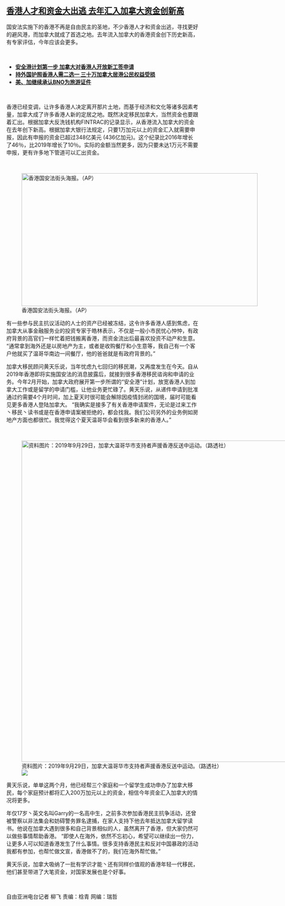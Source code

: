 <!--1616781390000-->
[香港人才和资金大出逃  去年汇入加拿大资金创新高](https://www.rfa.org/mandarin/yataibaodao/gangtai/lf-03262021134716.html)
------

<p>国安法实施下的香港不再是自由民主的圣地，不少香港人才和资金出逃，寻找更好的避风港，而加拿大就成了首选之地。去年流入加拿大的香港资金创下历史新高，有专家评估，今年应该会更多。</p><p><br/></p><ul><li><strong><a href="https://www.rfa.org/mandarin/yataibaodao/gangtai/lf-02042021121117.html">安全港计划第一步 加拿大对香港人开放新工签申请</a></strong></li><li><strong><a href="https://www.rfa.org/mandarin/yataibaodao/gangtai/lf-02012021134849.html">持外国护照香港人需二选一 三十万加拿大居港公民权益受损</a></strong></li><li><strong><a href="https://www.rfa.org/mandarin/Xinwen/wul0201c-02012021041259.html">美、加继续承认BNO为旅游证件</a></strong></li></ul><p><br/></p><p>香港已经变调，让许多香港人决定离开那片土地，而基于经济和文化等诸多因素考量，加拿大成了许多香港人新的定居之地。既然决定移民加拿大，当然资金也要跟着汇出。根据加拿大反洗钱机构FINTRAC的记录显示，从香港流入加拿大的资金在去年创下新高。根据加拿大银行法规定，只要1万加元以上的资金汇入就需要申报，因此有申报的资金已超过348亿美元 (436亿加元)。这个纪录比2016年增长了46％，比2019年增长了10％。实际的金额当然更多，因为只要未达1万元不需要申报，更有许多地下管道可以汇出资金。</p><p><br/></p><p><figure class="image-richtext image-inline captioned" style="width:620px;"><img alt="香港国安法街头海报。（AP）" height="349" src="https://www.rfa.org/mandarin/yataibaodao/gangtai/cm-02232021142911.html/213b981f-37d6-49b0-ba03-f8db9cdc7a0c.jpeg/@@images/ee7e4f82-df07-4921-a5a5-cadd8ace84c6.jpeg" title="1" width="620"/><figcaption class="image-caption">香港国安法街头海报。（AP）</figcaption><small></small></figure></p><p>有一些参与民主抗议活动的人士的资产已经被冻结，这令许多香港人感到焦虑，在加拿大从事金融服务业的投资专家于皓林表示，不仅是一般小市民忧心忡忡，有政府背景的高官们一样忙着把钱搬离香港，而资金流出后最喜欢投资不动产和生意。 “通常拿到海外还是以房地产为主，或者是收购餐厅和小生意等，我自己有一个客户他就买了温哥华南边一间餐厅，他的爸爸就是有政府背景的。”</p><p>加拿大移民顾问黄天乐说，当年忧虑九七回归的移民潮，又再度发生在今天。自从2019年香港即将实施国安法的消息披露后，就接到很多香港移民谘询和申请的业务。今年2月开始，加拿大政府展开第一步所谓的“安全港”计划，放宽香港人到加拿大工作或是留学的申请门槛，让他业务更忙碌了。黄天乐说，从递件申请到批准通过约需要4个月时间，加上夏天时很可能会解除因疫情封闭的国境，届时可能看见更多香港人登陆加拿大。 “我确实是接多了有关香港申请案件，无论是过来工作丶移民丶读书或是在香港申请案被拒绝的，都会找我。我们公司另外的业务例如房地产方面也都很忙。我觉得这个夏天温哥华会看到很多新来的香港人。”</p><p><br/></p><p><figure class="image-richtext image-inline captioned" style="width:1500px;"><img alt="资料图片：2019年9月29日，加拿大温哥华市支持者声援香港反送中运动。（路透社）" height="844" src="https://www.rfa.org/mandarin/yataibaodao/gangtai/lf-03262021134716.html/image.jpg/@@images/513d2c76-900b-4940-8934-2c79d36e5f51.jpeg" title="image.jpg" width="1500"/><figcaption class="image-caption">资料图片：2019年9月29日，加拿大温哥华市支持者声援香港反送中运动。（路透社）</figcaption><small></small><div id="zoomattribute"><a data-caption="资料图片：2019年9月29日，加拿大温哥华市支持者声援香港反送中运动。（路透社）" data-fancybox="" href="https://www.rfa.org/mandarin/yataibaodao/gangtai/lf-03262021134716.html/image.jpg" id="single_image" title="资料图片：2019年9月29日，加拿大温哥华市支持者声援香港反送中运动。（路透社）"><img src="/++plone++rfa-resources/img/icon-zoom.png"/></a></div></figure></p><p>黄天乐说，单单这两个月，他已经帮三个家庭和一个留学生成功申办了加拿大移民，每个家庭预计都将汇入200万加元以上的资金，相信今年资金汇入加拿大的情况将更多。</p><p>年仅17岁丶英文名叫Garry的一名高中生，之前多次参加香港民主抗争活动，还曾被警察以非法集会和妨碍警务罪名逮捕，在家人支持下他去年抵达加拿大留学读书。他说在加拿大遇到很多和自己背景相似的人，虽然离开了香港，但大家仍然可以做些事情帮助香港。 “即使人在海外，依然不忘初心，希望可以继续出一份力，让更多人可以知道香港发生了什么事情。很多支持香港民主和反对中国暴政的活动我都有参加，也帮忙做文宣，香港做不了的，我们在海外帮忙做。”</p><p>黄天乐说，加拿大吸纳了一批有学识才能丶还有同样价值观的香港年轻一代移民，他们甚至带进了大笔资金，对国家发展也是个好事。</p><p><br/></p><p>自由亚洲电台记者 柳飞 责编：梒青 网编：瑞哲</p>
